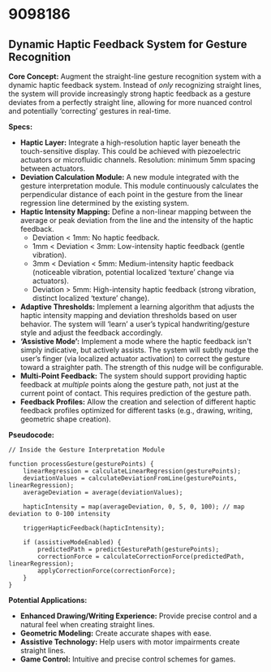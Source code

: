 # 9098186

## Dynamic Haptic Feedback System for Gesture Recognition

**Core Concept:** Augment the straight-line gesture recognition system with a dynamic haptic feedback system. Instead of *only* recognizing straight lines, the system will provide increasingly strong haptic feedback as a gesture deviates from a perfectly straight line, allowing for more nuanced control and potentially ‘correcting’ gestures in real-time.

**Specs:**

*   **Haptic Layer:** Integrate a high-resolution haptic layer beneath the touch-sensitive display. This could be achieved with piezoelectric actuators or microfluidic channels. Resolution: minimum 5mm spacing between actuators.
*   **Deviation Calculation Module:** A new module integrated with the gesture interpretation module. This module continuously calculates the perpendicular distance of each point in the gesture from the linear regression line determined by the existing system.
*   **Haptic Intensity Mapping:** Define a non-linear mapping between the average or peak deviation from the line and the intensity of the haptic feedback.
    *   Deviation < 1mm: No haptic feedback.
    *   1mm < Deviation < 3mm: Low-intensity haptic feedback (gentle vibration).
    *   3mm < Deviation < 5mm: Medium-intensity haptic feedback (noticeable vibration, potential localized ‘texture’ change via actuators).
    *   Deviation > 5mm: High-intensity haptic feedback (strong vibration, distinct localized ‘texture’ change).
*   **Adaptive Thresholds:** Implement a learning algorithm that adjusts the haptic intensity mapping and deviation thresholds based on user behavior. The system will ‘learn’ a user’s typical handwriting/gesture style and adjust the feedback accordingly.
*   **‘Assistive Mode’:** Implement a mode where the haptic feedback isn't simply indicative, but actively assists. The system will subtly nudge the user’s finger (via localized actuator activation) to correct the gesture toward a straighter path. The strength of this nudge will be configurable.
*   **Multi-Point Feedback:** The system should support providing haptic feedback at *multiple* points along the gesture path, not just at the current point of contact. This requires prediction of the gesture path.
*   **Feedback Profiles:** Allow the creation and selection of different haptic feedback profiles optimized for different tasks (e.g., drawing, writing, geometric shape creation).

**Pseudocode:**

```
// Inside the Gesture Interpretation Module

function processGesture(gesturePoints) {
    linearRegression = calculateLinearRegression(gesturePoints);
    deviationValues = calculateDeviationFromLine(gesturePoints, linearRegression);
    averageDeviation = average(deviationValues);

    hapticIntensity = map(averageDeviation, 0, 5, 0, 100); // map deviation to 0-100 intensity

    triggerHapticFeedback(hapticIntensity);

    if (assistiveModeEnabled) {
        predictedPath = predictGesturePath(gesturePoints);
        correctionForce = calculateCorrectionForce(predictedPath, linearRegression);
        applyCorrectionForce(correctionForce);
    }
}
```

**Potential Applications:**

*   **Enhanced Drawing/Writing Experience:** Provide precise control and a natural feel when creating straight lines.
*   **Geometric Modeling:** Create accurate shapes with ease.
*   **Assistive Technology:** Help users with motor impairments create straight lines.
*   **Game Control:** Intuitive and precise control schemes for games.